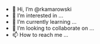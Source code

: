 - 👋 Hi, I’m @rkamarowski
- 👀 I’m interested in ...
- 🌱 I’m currently learning ...
- 💞️ I’m looking to collaborate on ...
- 📫 How to reach me ...

<!---
rkamarowski/rkamarowski is a ✨ special ✨ repository because its `README.md` (this file) appears on your GitHub profile.
You can click the Preview link to take a look at your changes.
--->
